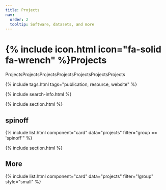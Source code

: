 ```yaml
---
title: Projects
nav:
  order: 2
  tooltip: Software, datasets, and more
---
```


# {% include icon.html icon="fa-solid fa-wrench" %}Projects

ProjectsProjectsProjectsProjectsProjectsProjectsProjects

{% include tags.html tags="publication, resource, website" %}

{% include search-info.html %}

{% include section.html %}

## spinoff

{% include list.html component="card" data="projects" filter="group == 'spinoff'" %}

{% include section.html %}

## More

{% include list.html component="card" data="projects" filter="!group" style="small" %}
